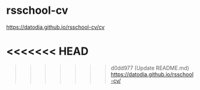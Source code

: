 # rsschool-cv
https://datodia.github.io/rsschool-cv/cv

<<<<<<< HEAD
=======


>>>>>>> d0dd977 (Update README.md)
https://datodia.github.io/rsschool-cv/
